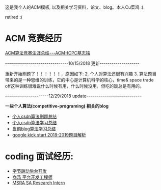 这是我个人的ACM模板, 以及相关学习资料，论文、blog。本人Cu菜鸡 :).

retired :(

# ACM 竞赛经历

[ACM算法竞赛生涯总结---ACM-ICPC墓志铭](https://blog.csdn.net/dylan_frank/article/details/80480697)

--------------------------------10/15/2018  更新--------------------

重新开始刷题了！！！！！！，原因如下:
2. 个人对算法还很有兴趣
3. 算法题目带来的是一种思维的训练，它的中心是计算机科学的核心，time& space trade off这种训练很难说什么时候有用，什么时候没用，但吃的饭总是有用的。

----------------------12/29/2018 update----------------------------

**一些个人算法(competitive-programing) 相关的blog**

- [个人csdn算法刷题总结](https://blog.csdn.net/dylan_frank/article/category/7400564)
- [个人csdn算法学习总结](https://blog.csdn.net/dylan_frank/article/category/7542029)
- [当前blog算法学习总结](https://zouzhitao.github.io/categories/competitive-programing/)
- [google kick start 2018-2019题目解析](https://blog.csdn.net/Dylan_Frank/column/info/34402)

# coding 面试经历:

- [字节跳动后台开发](https://www.nowcoder.com/discuss/95675)
- [商汤 平台开发工程师](https://zouzhitao.github.io/posts/sensetime-ai-platform-engineer-interview/)
- [MSRA SA Research Intern](https://www.nowcoder.com/discuss/147904)
